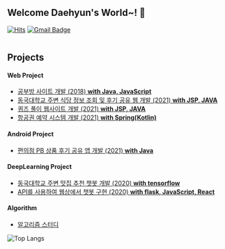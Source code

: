 ## Welcome Daehyun's World~! 👋

[![Hits](https://hits.seeyoufarm.com/api/count/incr/badge.svg?url=https%3A%2F%2Fgithub.com%2Fgjbae1212&count_bg=%23FFD5D5&title_bg=%23FF7575&icon=&icon_color=%23E7E7E7&title=VISIT&edge_flat=false)](https://hits.seeyoufarm.com)   [![Gmail Badge](https://img.shields.io/badge/Gmail-d14836?style=flat-square&logo=Gmail&logoColor=white&link=mailto:eogus0512@gmail.com)](mailto:eogus0512@gmail.com)
<!--
**eogus0512/eogus0512** is a ✨ _special_ ✨ repository because its `README.md` (this file) appears on your GitHub profile.

Here are some ideas to get you started:

- 🔭 I’m currently working on ...
- 🌱 I’m currently learning ...
- 👯 I’m looking to collaborate on ...
- 🤔 I’m looking for help with ...
- 💬 Ask me about ...
- 📫 How to reach me: ...
- 😄 Pronouns: ...
- ⚡ Fun fact: ...
-->
<a href="https://github.com/eogus0512/eogus0512">
  <img align="center" src="https://github-readme-stats.vercel.app/api/top-langs/?username=eogus0512&hide=c%2B%2B,Jupyter Notebook&title_color=6aa6f8&text_color=8a919a&icon_color=6aa6f8&bg_color=0e1116" alt="" />
</a>

## Projects
#### Web Project
  - [공부방 사이트 개발 (2018) **with Java, JavaScript**](https://github.com/eogus0512/Web_Project)
  - [동국대학교 주변 식당 정보 조회 및 후기 공유 웹 개발 (2021) **with JSP, JAVA**](https://github.com/ddolI98/DGU_restaurant_WebProject)
  - [퀴즈 풀이 웹사이트 개발 (2021) **with JSP, JAVA**](https://github.com/eogus0512/Quiz_WebProject)
  - [항공권 예약 시스템 개발 (2021) **with Spring(Kotlin)**](https://github.com/eogus0512/OnAir)

#### Android Project
  - [편의점 PB 상품 후기 공유 앱 개발 (2021) **with Java**](https://github.com/CSID-DGU/2021-1-OSSP2-Barcode-8)

#### DeepLearning Project
  - [동국대학교 주변 맛집 추천 챗봇 개발 (2020) **with tensorflow**](https://github.com/eogus0512/Chatbot_DeepLearning) 
  - [API를 사용하여 웹상에서 챗봇 구현 (2020) **with flask, JavaScript, React**](https://github.com/eogus0512/Chatbot_Project) 

#### Algorithm
  - [알고리즘 스터디](https://github.com/eogus0512/AlgorithmStudy)

![Top Langs](https://github-readme-stats.vercel.app/api/top-langs/?username=eogus0512&layout=compact)
